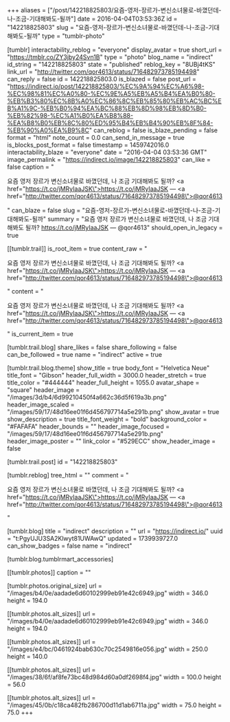 +++
aliases = ["/post/142218825803/요즘-영저-장르가-변신소녀물로-바꼈던데-나-조금-기대해봐도-될까"]
date = 2016-04-04T03:53:36Z
id = "142218825803"
slug = "요즘-영저-장르가-변신소녀물로-바꼈던데-나-조금-기대해봐도-될까"
type = "tumblr-photo"

[tumblr]
interactability_reblog = "everyone"
display_avatar = true
short_url = "https://tmblr.co/ZY3jby24Svn1B"
type = "photo"
blog_name = "indirect"
id_string = "142218825803"
state = "published"
reblog_key = "8UBj4tKS"
link_url = "http://twitter.com/qor4613/status/716482973785194498"
can_reply = false
id = 142218825803.0
is_blazed = false
post_url = "https://indirect.io/post/142218825803/%EC%9A%94%EC%A6%98-%EC%98%81%EC%A0%80-%EC%9E%A5%EB%A5%B4%EA%B0%80-%EB%B3%80%EC%8B%A0%EC%86%8C%EB%85%80%EB%AC%BC%EB%A1%9C-%EB%B0%94%EA%BC%88%EB%8D%98%EB%8D%B0-%EB%82%98-%EC%A1%B0%EA%B8%88-%EA%B8%B0%EB%8C%80%ED%95%B4%EB%B4%90%EB%8F%84-%EB%90%A0%EA%B9%8C"
can_reblog = false
is_blaze_pending = false
format = "html"
note_count = 0.0
can_send_in_message = true
is_blocks_post_format = false
timestamp = 1459742016.0
interactability_blaze = "everyone"
date = "2016-04-04 03:53:36 GMT"
image_permalink = "https://indirect.io/image/142218825803"
can_like = false
caption = "<p>요즘 영저 장르가 변신소녀물로 바꼈던데, 나 조금 기대해봐도 될까? <a href=\"https://t.co/jMRyIaaJSK\">https://t.co/jMRyIaaJSK</a> — <a href=\"http://twitter.com/qor4613/status/716482973785194498\">@qor4613</a></p>"
can_blaze = false
slug = "요즘-영저-장르가-변신소녀물로-바꼈던데-나-조금-기대해봐도-될까"
summary = "요즘 영저 장르가 변신소녀물로 바꼈던데, 나 조금 기대해봐도 될까? https://t.co/jMRyIaaJSK — @qor4613"
should_open_in_legacy = true

[[tumblr.trail]]
is_root_item = true
content_raw = "<p>요즘 영저 장르가 변신소녀물로 바꼈던데, 나 조금 기대해봐도 될까? <a href=\"https://t.co/jMRyIaaJSK\">https://t.co/jMRyIaaJSK</a> — <a href=\"http://twitter.com/qor4613/status/716482973785194498\">@qor4613</a></p>"
content = "<p>&#50836;&#51608; &#50689;&#51200; &#51109;&#47476;&#44032; &#48320;&#49888;&#49548;&#45376;&#47932;&#47196; &#48148;&#44808;&#45912;&#45936;, &#45208; &#51312;&#44552; &#44592;&#45824;&#54644;&#48400;&#46020; &#46112;&#44620;? <a href=\"https://t.co/jMRyIaaJSK\">https://t.co/jMRyIaaJSK</a> &mdash; <a href=\"http://twitter.com/qor4613/status/716482973785194498\">@qor4613</a></p>"
is_current_item = true

[tumblr.trail.blog]
share_likes = false
share_following = false
can_be_followed = true
name = "indirect"
active = true

[tumblr.trail.blog.theme]
show_title = true
body_font = "Helvetica Neue"
title_font = "Gibson"
header_full_width = 3000.0
header_stretch = true
title_color = "#444444"
header_full_height = 1055.0
avatar_shape = "square"
header_image = "/images/3d/b4/6d99210450f4a662c36d5f619a3b.png"
header_image_scaled = "/images/59/17/48d16ee01f6d456797714a5e291b.png"
show_avatar = true
show_description = true
title_font_weight = "bold"
background_color = "#FAFAFA"
header_bounds = ""
header_image_focused = "/images/59/17/48d16ee01f6d456797714a5e291b.png"
header_image_poster = ""
link_color = "#529ECC"
show_header_image = false

[tumblr.trail.post]
id = "142218825803"

[tumblr.reblog]
tree_html = ""
comment = "<p>요즘 영저 장르가 변신소녀물로 바꼈던데, 나 조금 기대해봐도 될까? <a href=\"https://t.co/jMRyIaaJSK\">https://t.co/jMRyIaaJSK</a> — <a href=\"http://twitter.com/qor4613/status/716482973785194498\">@qor4613</a></p>"

[tumblr.blog]
title = "indirect"
description = ""
url = "https://indirect.io/"
uuid = "t:PgyUJU3SA2Klwyt81UWAwQ"
updated = 1739939727.0
can_show_badges = false
name = "indirect"

[tumblr.blog.tumblrmart_accessories]

[[tumblr.photos]]
caption = ""

[tumblr.photos.original_size]
url = "/images/b4/0e/aadade6d60102999eb91e42c6949.jpg"
width = 346.0
height = 194.0

[[tumblr.photos.alt_sizes]]
url = "/images/b4/0e/aadade6d60102999eb91e42c6949.jpg"
width = 346.0
height = 194.0

[[tumblr.photos.alt_sizes]]
url = "/images/e4/bc/0461924bab630c70c2549816e056.jpg"
width = 250.0
height = 140.0

[[tumblr.photos.alt_sizes]]
url = "/images/38/6f/af8fe73bc48d984d60a0df2698f4.jpg"
width = 100.0
height = 56.0

[[tumblr.photos.alt_sizes]]
url = "/images/45/0b/c18ca482fb286700d11d1ab6711a.jpg"
width = 75.0
height = 75.0
+++
